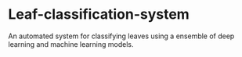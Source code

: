 # Leaf-classification-system
An automated system for classifying leaves using a ensemble of deep learning and machine learning models.

